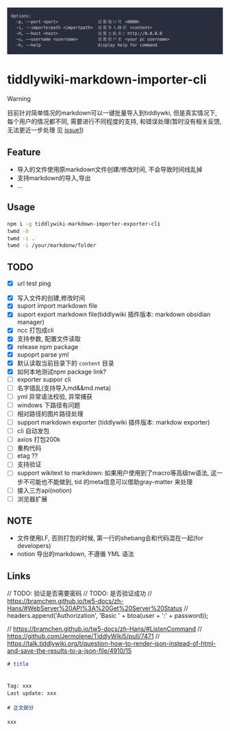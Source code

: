 ![](banner.png)

# tiddlywiki-markdown-importer-cli

> [!WARNING]
> 目前针对简单情况的markdown可以一键批量导入到tiddlywki, 但是真实情况下, 每个用户的情况都不同, 需要进行不同程度的支持, 和错误处理(暂时没有相关反馈, 无法更近一步处理 见 [issue1](https://github.com/oeyoews/tiddlywiki-markdown-importer-cli/issues/1))

## Feature

* 导入的文件使用原markdown文件创建/修改时间, 不会导致时间线乱掉
* 支持markdown的导入,导出
* ...

## Usage

```bash
npm i -g tiddlywiki-markdown-importer-exporter-cli
twmd -h
twmd -i .
twmd -i /your/markdonw/folder
```

## TODO

* [x] url test ping
- [x] 写入文件的创建,修改时间
- [x] suport import markdown file
- [x] suport export markdown file(tiddlywiki 插件版本: markdown obsidian manager)
- [x] ncc 打包成cli
- [x] 支持参数, 配置文件读取
- [x] release npm package
- [x] supoprt parse yml
- [x] 默认读取当前目录下的 `content` 目录
- [x] 如何本地测试npm package link?
- [ ] exporter suppor cli
- [ ] 名字错乱(支持导入md&&md.meta)
- [ ] yml 异常语法校验, 异常捕获
- [ ] windows 下路径有问题
- [ ] 相对路径的图片路径处理
- [ ] support markdown exporter (tiddlywiki 插件版本:  markdow exporter)
- [ ] cli 自动发包
- [ ] axios 打包200k
- [ ] 重构代码
- [ ] etag ??
- [ ] 支持验证
- [ ] support wikitext to markdown: 如果用户使用到了macro等高级tw语法, 这一步不可能也不能做到, tid 的meta信息可以借助gray-matter 来处理
- [ ] 接入三方api(notion)
- [ ] 浏览器扩展

## NOTE

* 文件使用LF, 否则打包的时候, 第一行的shebang会和代码混在一起(for developers)
* notion 导出的markdown, 不遵循 YML 语法

## Links

// TODO: 验证是否需要密码
// TODO: 是否验证成功
// https://bramchen.github.io/tw5-docs/zh-Hans/#WebServer%20API%3A%20Get%20Server%20Status
// headers.append('Authorization', 'Basic ' + btoa(user + ':' + password));

// https://bramchen.github.io/tw5-docs/zh-Hans/#ListenCommand
// https://github.com/Jermolene/TiddlyWiki5/pull/7471
// https://talk.tiddlywiki.org/t/question-how-to-render-json-instead-of-html-and-save-the-results-to-a-json-file/4910/15



```markdown
# title


Tag: xxx
Last update: xxx

# 正文部分

xxx
```


<!-- // 针对本地太微nodejs(无密码)实例
// 写入, 导出, 更新, 查询, 删
// TODO: 需要做好条目重写的提示
// https://github.com/Jermolene/TiddlyWiki5/blob/4b56cb42983d4134715eb7fe7b083fdcc04980f0/core/modules/server/server.js#L31
// https://github.com/Jermolene/TiddlyWiki5/blob/4b56cb42983d4134715eb7fe7b083fdcc04980f0/core/modules/server/routes/put-tiddler.js -->